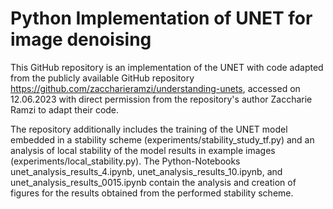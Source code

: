 # Python Implementation of UNET for image denoising

This GitHub repository is an implementation of the UNET with code adapted from the publicly available GitHub repository https://github.com/zaccharieramzi/understanding-unets, accessed on 12.06.2023 with direct permission from the repository's author Zaccharie Ramzi to adapt their code. 

The repository additionally includes the training of the UNET model embedded in a stability scheme (experiments/stability_study_tf.py) and an analysis of local stability of the model results in example images (experiments/local_stability.py). The Python-Notebooks unet_analysis_results_4.ipynb, unet_analysis_results_10.ipynb, and unet_analysis_results_0015.ipynb contain the analysis and creation of figures for the results obtained from the performed stability scheme. 
